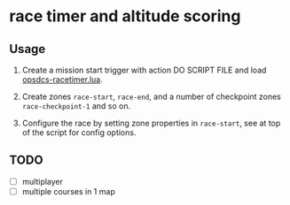 # race timer and altitude scoring

## Usage

1. Create a mission start trigger with action DO SCRIPT FILE and load [opsdcs-racetimer.lua](opsdcs-racetimer.lua).

2. Create zones `race-start`, `race-end`, and a number of checkpoint zones `race-checkpoint-1` and so on.

3. Configure the race by setting zone properties in `race-start`, see at top of the script for config options.

## TODO

- [ ] multiplayer
- [ ] multiple courses in 1 map

